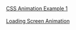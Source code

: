 [CSS Animation Example 1](https://kanyshaiosmonova.github.io/100daysofcode/Day8/example1.html)<br> <br>
[Loading Screen Animation](https://kanyshaiosmonova.github.io/100daysofcode/Day8/example2.html)
